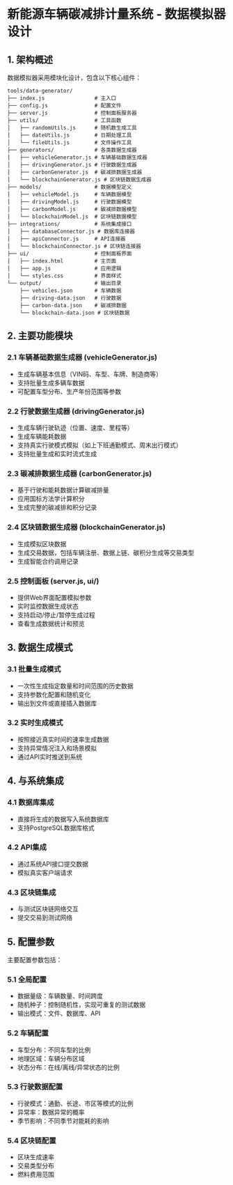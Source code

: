 # 新能源车辆碳减排计量系统 - 数据模拟器设计

## 1. 架构概述

数据模拟器采用模块化设计，包含以下核心组件：

```
tools/data-generator/
├── index.js                # 主入口
├── config.js               # 配置文件
├── server.js               # 控制面板服务器
├── utils/                  # 工具函数
│   ├── randomUtils.js      # 随机数生成工具
│   ├── dateUtils.js        # 日期处理工具
│   └── fileUtils.js        # 文件操作工具
├── generators/             # 各类数据生成器
│   ├── vehicleGenerator.js # 车辆基础数据生成器
│   ├── drivingGenerator.js # 行驶数据生成器 
│   ├── carbonGenerator.js  # 碳减排数据生成器
│   └── blockchainGenerator.js # 区块链数据生成器
├── models/                 # 数据模型定义
│   ├── vehicleModel.js     # 车辆数据模型
│   ├── drivingModel.js     # 行驶数据模型
│   ├── carbonModel.js      # 碳减排数据模型
│   └── blockchainModel.js  # 区块链数据模型
├── integrations/           # 系统集成接口
│   ├── databaseConnector.js # 数据库连接器
│   ├── apiConnector.js     # API连接器
│   └── blockchainConnector.js # 区块链连接器
├── ui/                     # 控制面板界面
│   ├── index.html          # 主页面
│   ├── app.js              # 应用逻辑
│   └── styles.css          # 界面样式
└── output/                 # 输出目录
    ├── vehicles.json       # 车辆数据
    ├── driving-data.json   # 行驶数据
    ├── carbon-data.json    # 碳减排数据
    └── blockchain-data.json # 区块链数据
```

## 2. 主要功能模块

### 2.1 车辆基础数据生成器 (vehicleGenerator.js)
- 生成车辆基本信息（VIN码、车型、车牌、制造商等）
- 支持批量生成多辆车数据
- 可配置车型分布、生产年份范围等参数

### 2.2 行驶数据生成器 (drivingGenerator.js)
- 生成车辆行驶轨迹（位置、速度、里程等）
- 生成车辆能耗数据
- 支持真实行驶模式模拟（如上下班通勤模式、周末出行模式）
- 支持批量生成和实时流式生成

### 2.3 碳减排数据生成器 (carbonGenerator.js)
- 基于行驶和能耗数据计算碳减排量
- 应用国标方法学计算积分
- 生成完整的碳减排和积分记录

### 2.4 区块链数据生成器 (blockchainGenerator.js)
- 生成模拟区块数据
- 生成交易数据，包括车辆注册、数据上链、碳积分生成等交易类型
- 生成智能合约调用记录

### 2.5 控制面板 (server.js, ui/)
- 提供Web界面配置模拟参数
- 实时监控数据生成状态
- 支持启动/停止/暂停生成过程
- 查看生成数据统计和预览

## 3. 数据生成模式

### 3.1 批量生成模式
- 一次性生成指定数量和时间范围的历史数据
- 支持参数化配置和随机变化
- 输出到文件或直接插入数据库

### 3.2 实时生成模式
- 按照接近真实时间的速率生成数据
- 支持异常情况注入和场景模拟
- 通过API实时推送到系统

## 4. 与系统集成

### 4.1 数据库集成
- 直接将生成的数据写入系统数据库
- 支持PostgreSQL数据库格式

### 4.2 API集成
- 通过系统API接口提交数据
- 模拟真实客户端请求

### 4.3 区块链集成
- 与测试区块链网络交互
- 提交交易到测试网络

## 5. 配置参数

主要配置参数包括：

### 5.1 全局配置
- 数据量级：车辆数量、时间跨度
- 随机种子：控制随机性，实现可重复的测试数据
- 输出模式：文件、数据库、API

### 5.2 车辆配置
- 车型分布：不同车型的比例
- 地理区域：车辆分布区域
- 状态分布：在线/离线/异常状态的比例

### 5.3 行驶数据配置
- 行驶模式：通勤、长途、市区等模式的比例
- 异常率：数据异常的概率
- 季节影响：不同季节对能耗的影响

### 5.4 区块链配置
- 区块生成速率
- 交易类型分布
- 燃料费用范围
